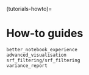 (tutorials-howto)=

How-to guides
=============

```{nbgallery}
better_notebook_experience
advanced_visualisation
srf_filtering/srf_filtering
variance_report
```
